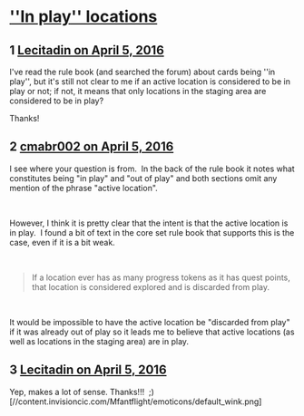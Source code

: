 # [&#039;&#039;In play&#039;&#039; locations](https://community.fantasyflightgames.com/topic/216370-in-play-locations/)

## 1 [Lecitadin on April 5, 2016](https://community.fantasyflightgames.com/topic/216370-in-play-locations/?do=findComment&comment=2151535)

I've read the rule book (and searched the forum) about cards being ''in play'', but it's still not clear to me if an active location is considered to be in play or not; if not, it means that only locations in the staging area are considered to be in play?

Thanks!

## 2 [cmabr002 on April 5, 2016](https://community.fantasyflightgames.com/topic/216370-in-play-locations/?do=findComment&comment=2151556)

I see where your question is from.  In the back of the rule book it notes what constitutes being "in play" and "out of play" and both sections omit any mention of the phrase "active location".

 

However, I think it is pretty clear that the intent is that the active location is in play.  I found a bit of text in the core set rule book that supports this is the case, even if it is a bit weak.

 

> If a location ever has as many progress tokens as it has quest points, that location is considered explored and is discarded from play.

 

It would be impossible to have the active location be "discarded from play" if it was already out of play so it leads me to believe that active locations (as well as locations in the staging area) are in play.

## 3 [Lecitadin on April 5, 2016](https://community.fantasyflightgames.com/topic/216370-in-play-locations/?do=findComment&comment=2151827)

Yep, makes a lot of sense. Thanks!!!  ;) [//content.invisioncic.com/Mfantflight/emoticons/default_wink.png]

